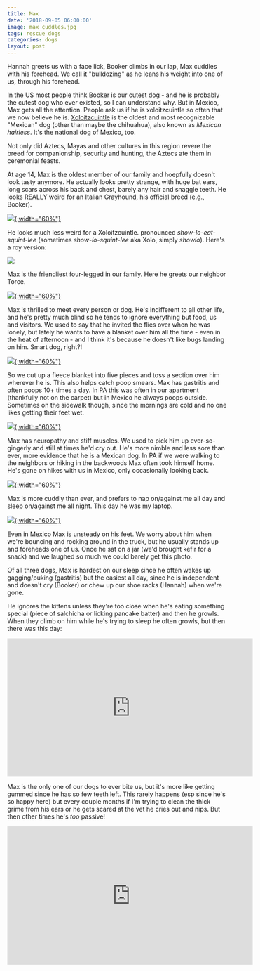 ```yaml
---
title: Max
date: '2018-09-05 06:00:00'
image: max_cuddles.jpg
tags: rescue dogs
categories: dogs
layout: post
---
```


Hannah greets us with a face lick, Booker climbs in our lap, Max cuddles with his forehead. We call it "bulldozing" as he leans his weight into one of us, through his forehead.

In the US most people think Booker is our cutest dog - and he is probably the cutest dog who ever existed, so I can understand why. But in Mexico, Max gets all the attention. People ask us if he is xoloitzcuintle so often that we now believe he is. [Xoloitzcuintle](https://en.wikipedia.org/wiki/Xoloitzcuintle) is the oldest and most recognizable "Mexican" dog (other than maybe the chihuahua), also known as *Mexican hairless*. It's the national dog of Mexico, too.

Not only did Aztecs, Mayas and other cultures in this region revere the breed for companionship, security and hunting, the Aztecs ate them in ceremonial feasts. 

At age 14, Max is the oldest member of our family and hoepfully doesn't look tasty anymore. He actually looks pretty strange, with huge bat ears, long scars across his back and chest, barely any hair and snaggle teeth. He looks REALLY weird for an Italian Grayhound, his official breed (e.g., Booker).

[![](/images/booker2_.jpg){:width="60%"}](/images/booker2.jpg)

He looks much less weird for a Xoloitzcuintle. pronounced *show-lo-eat-squint-lee*  (sometimes *show-lo-squint-lee* aka Xolo, simply *showlo*). Here's a roy version:

![](https://upload.wikimedia.org/wikipedia/commons/thumb/e/e0/Youngtoyxolo.jpg/170px-Youngtoyxolo.jpg)

Max is the friendliest four-legged in our family. Here he greets our neighbor Torce. 

[![](/images/max_torce_.jpg){:width="60%"}](/images/max_torce.jpg)

Max is thrilled to meet every person or dog. He's indifferent to all other life, and he's pretty much blind so he tends to ignore everything but food, us and visitors. We used to say that he invited the flies over when he was lonely, but lately he wants to have a blanket over him all the time - even in the heat of afternoon - and I think it's because he doesn't like bugs landing on him. Smart dog, right?!

[![](/images/jedi_max_collage_.jpg){:width="60%"}](/images/jedi_max_collage.jpg)

So we cut up a fleece blanket into five pieces and toss a section over him wherever he is. This also helps catch poop smears. Max has gastritis and often poops 10+ times a day. In PA this was often in our apartment (thankfully not on the carpet) but in Mexico he always poops outside. Sometimes on the sidewalk though, since the mornings are cold and no one likes getting their feet wet.

[![](/images/max_looks_home_.jpg){:width="60%"}](/images/max_looks_home.jpg)

Max has neuropathy and stiff muscles. We used to pick him up ever-so-gingerly and still at times he'd cry out. He's more nimble and less sore than ever, more evidence that he is a Mexican dog. In PA if we were walking to the neighbors or hiking in the backwoods Max often took himself home. He's gone on hikes with us in Mexico, only occasionally looking back.

[![](/images/max_lap_.jpg){:width="60%"}](/images/max_lap.jpg)

Max is more cuddly than ever, and prefers to nap on/against me all day and sleep on/against me all night. This day he was my laptop.

[![](/images/max-jar_.jpg){:width="60%"}](/images/max-jar.jpg)

Even in Mexico Max is unsteady on his feet. We worry about him when we're bouncing and rocking around in the truck, but he usually stands up and foreheads one of us. Once he sat on a jar (we'd brought kefir for a snack) and we laughed so much we could barely get this photo.

Of all three dogs, Max is hardest on our sleep since he often wakes up gagging/puking (gastritis) but the easiest all day, since he is independent and doesn't cry (Booker) or chew up our shoe racks (Hannah)  when we're gone.

He ignores the kittens unless they're too close when he's eating something special (piece of salchicha or licking pancake batter) and then he growls. When they climb on him while he's trying to sleep he often growls, but then there was this day:

<iframe width="560" height="315" src="https://www.youtube-nocookie.com/embed/nNwUDSXtRrE" frameborder="0" allow="autoplay; encrypted-media" allowfullscreen></iframe>

Max is the only one of our dogs to ever bite us, but it's more like getting gummed since he has so few teeth left. This rarely happens (esp since he's so happy here) but every couple months if I'm trying to clean the thick grime from his ears or he gets scared at the vet he cries out and nips. But then other times he's *too* passive!

<iframe width="560" height="315" src="https://www.youtube-nocookie.com/embed/u0oiDnLUSSs" frameborder="0" allow="autoplay; encrypted-media" allowfullscreen></iframe>